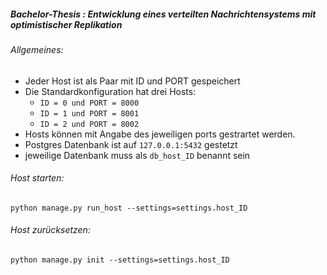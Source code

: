 ##### Bachelor-Thesis : Entwicklung eines verteilten Nachrichtensystems mit optimistischer Replikation

###### Allgemeines:

* Jeder Host ist als Paar mit ID und PORT gespeichert
* Die Standardkonfiguration hat drei Hosts:
	* ```ID = 0 und PORT = 8000```
	* ```ID = 1 und PORT = 8001```
	* ```ID = 2 und PORT = 8002```
* Hosts können mit Angabe des jeweiligen ports gestrartet werden.
* Postgres Datenbank ist auf ```127.0.0.1:5432``` gestetzt
* jeweilige Datenbank muss als ```db_host_ID``` benannt sein

###### Host starten:

```
python manage.py run_host --settings=settings.host_ID
```

###### Host zurücksetzen:

```
python manage.py init --settings=settings.host_ID
```
